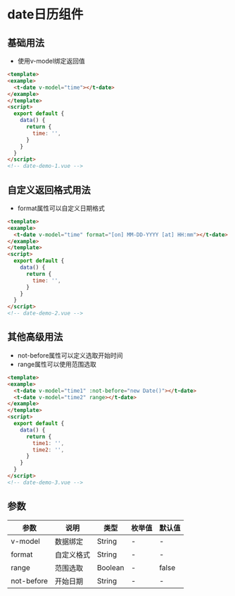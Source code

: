 # date日历组件

## 基础用法
+ 使用v-model绑定返回值
```html
<template>
<example>
  <t-date v-model="time"></t-date>
</example>
</template>
<script>
  export default {
    data() {
      return {
        time: '',
      }
    }
  } 
</script>
<!-- date-demo-1.vue -->
```

## 自定义返回格式用法
+ format属性可以自定义日期格式
```html
<template>
<example>
  <t-date v-model="time" format="[on] MM-DD-YYYY [at] HH:mm"></t-date>
</example>
</template>
<script>
  export default {
    data() {
      return {
        time: '',
      }
    }
  } 
</script>
<!-- date-demo-2.vue -->
```

## 其他高级用法
+ not-before属性可以定义选取开始时间
+ range属性可以使用范围选取
```html
<template>
<example>
  <t-date v-model="time1" :not-before="new Date()"></t-date>
  <t-date v-model="time2" range></t-date>
</example>
</template>
<script>
  export default {
    data() {
      return {
        time1: '',
        time2: '',
      }
    }
  } 
</script>
<!-- date-demo-3.vue -->
```

## 参数
  | 参数      | 说明    | 类型      | 枚举值       | 默认值   |
  |---------- |-------- |---------- |-------------  |-------- |
  | v-model     | 数据绑定   | String  |   -   |   -   |
  | format     | 自定义格式   | String    |   -  |     -    |
  | range     | 范围选取   | Boolean    |   -  |     false    |
  | not-before     | 开始日期   | String    |   -  |     -    |

